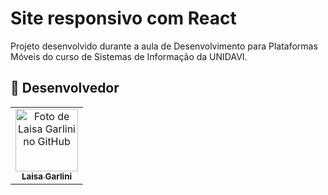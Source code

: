 # Site responsivo com React

Projeto desenvolvido durante a aula de Desenvolvimento para Plataformas Móveis do curso de Sistemas de Informação da UNIDAVI.

## 🤝 Desenvolvedor

<table>
  <tr>
    <td align="center">
      <a href="https://github.com/LaisaGarlini" title="Laisa Garlini">
        <img src="https://avatars.githubusercontent.com/u/128845740?v=4" width="100px;" alt="Foto de Laisa Garlini no GitHub"/><br>
        <sub>
          <b>Laisa Garlini</b>
        </sub>
      </a>
    </td>
  </tr>
</table>
